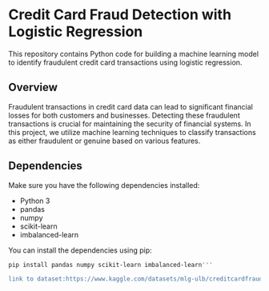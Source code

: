 # Credit Card Fraud Detection with Logistic Regression

This repository contains Python code for building a machine learning model to identify fraudulent credit card transactions using logistic regression.

## Overview

Fraudulent transactions in credit card data can lead to significant financial losses for both customers and businesses. Detecting these fraudulent transactions is crucial for maintaining the security of financial systems. In this project, we utilize machine learning techniques to classify transactions as either fraudulent or genuine based on various features.

## Dependencies

Make sure you have the following dependencies installed:

- Python 3
- pandas
- numpy
- scikit-learn
- imbalanced-learn

You can install the dependencies using pip:

```bash
pip install pandas numpy scikit-learn imbalanced-learn'''

link to dataset:https://www.kaggle.com/datasets/mlg-ulb/creditcardfraud
